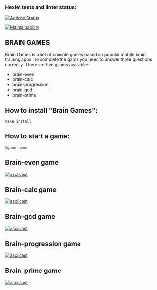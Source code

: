 ### Hexlet tests and linter status:
[![Actions Status](https://github.com/bitter-brain/frontend-project-44/workflows/hexlet-check/badge.svg)](https://github.com/bitter-brain/frontend-project-44/actions)

[![Maintainability](https://api.codeclimate.com/v1/badges/1aecf09c44863c65b66d/maintainability)](https://codeclimate.com/github/bitter-brain/frontend-project-44/maintainability)

## BRAIN GAMES
Brain Games is a set of console games based on popular mobile brain training apps. To complete the game you need to answer three questions correctly. There are five games available:
<ul>
    <li>brain-even</li>
    <li>brain-calc</li>
    <li>brain-progression</li>
    <li>brain-gcd</li>
    <li>brain-prime</li>
</ul>

## How to install "Brain Games":
<pre><code>make install</code></pre>

## How to start a game:
<pre><code>$game-name</code></pre>

## Brain-even game
[![asciicast](https://asciinema.org/a/xpIwWNmzudFLkXJlQtFZa1NPm.svg)](https://asciinema.org/a/xpIwWNmzudFLkXJlQtFZa1NPm)

## Brain-calc game
[![asciicast](https://asciinema.org/a/vhVNh5iaw8OAOz1stYrttpgEf.svg)](https://asciinema.org/a/vhVNh5iaw8OAOz1stYrttpgEf)

## Brain-gcd game
[![asciicast](https://asciinema.org/a/6EMdLQtyCXXrzTDLOUUnUUBVr.svg)](https://asciinema.org/a/6EMdLQtyCXXrzTDLOUUnUUBVr)

## Brain-progression game
[![asciicast](https://asciinema.org/a/zbBPGEhXGPOOjXqNnjEY5Wzgh.svg)](https://asciinema.org/a/zbBPGEhXGPOOjXqNnjEY5Wzgh)

## Brain-prime game
[![asciicast](https://asciinema.org/a/kFwpPvLJnH6OvWy5yfRGNUjED.svg)](https://asciinema.org/a/kFwpPvLJnH6OvWy5yfRGNUjED)
